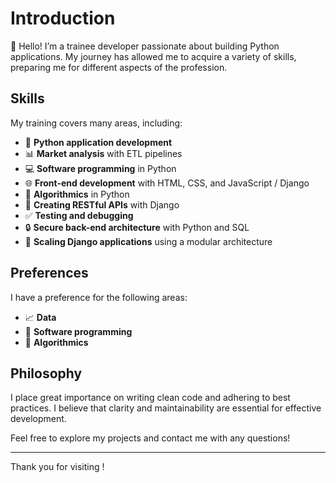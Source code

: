 # Introduction

👋 Hello! I’m a trainee developer passionate about building Python applications.
My journey has allowed me to acquire a variety of skills, preparing me for different aspects of the profession.

## Skills

My training covers many areas, including:

- 🐍 **Python application development**
- 📊 **Market analysis** with ETL pipelines
- 💻 **Software programming** in Python
- 🌐 **Front-end development** with HTML, CSS, and JavaScript / Django
- 📐 **Algorithmics** in Python
- 🔗 **Creating RESTful APIs** with Django
- ✅ **Testing and debugging**
- 🔒 **Secure back-end architecture** with Python and SQL
- 🚀 **Scaling Django applications** using a modular architecture

## Preferences

I have a preference for the following areas:

- 📈 **Data**
- 💾 **Software programming**
- 🧩 **Algorithmics**

## Philosophy

I place great importance on writing clean code and adhering to best practices.
I believe that clarity and maintainability are essential for effective development.

Feel free to explore my projects and contact me with any questions!

---

Thank you for visiting !
